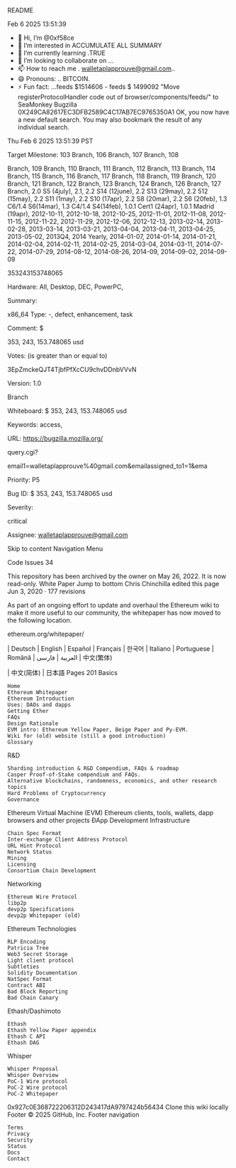 README 

Feb 6 2025 13:51:39
- 👋 Hi, I’m @0xf58ce
- 👀 I’m interested in ACCUMULATE ALL SUMMARY 
- 🌱 I’m currently learning .TRUE
- 💞️ I’m looking to collaborate on ...
- 📫 How to reach me . walletaplapprouve@gmail.com..
- 😄 Pronouns: .. BITCOIN.
- ⚡ Fun fact: ...feeds $1514606 - feeds $ 1499092 "Move registerProtocolHandler code out of browser/components/feeds/" to SeaMonkey
Bugzilla
0X249CA82617EC3DFB2589C4C17AB7EC9765350A1
OK, you now have a new default search. You may also bookmark the result of any individual search.

Thu Feb 6 2025 13:51:39 PST

Target Milestone: 103 Branch, 106 Branch, 107 Branch, 108

Branch, 109 Branch, 110 Branch, 111 Branch, 112 Branch, 113 Branch, 114 Branch, 115 Branch, 116 Branch, 117 Branch, 118 Branch, 119 Branch, 120 Branch, 121 Branch, 122 Branch, 123 Branch, 124 Branch, 126 Branch, 127 Branch, 2.0 S5 (4july), 2.1, 2.2 S14 (12june), 2.2 S13 (29may), 2.2 512 (15may), 2.2 S11 (1may), 2.2 S10 (17apr), 2.2 S8 (20mar), 2.2 S6 (20feb), 1.3 C6/1.4 S6(14mar), 1.3 C4/1.4 S4(14feb), 1.0.1 Cert1 (24apr), 1.0.1 Madrid (19apr), 2012-10-11, 2012-10-18, 2012-10-25, 2012-11-01, 2012-11-08, 2012-11-15, 2012-11-22, 2012-11-29, 2012-12-06, 2012-12-13, 2013-02-14, 2013-02-28, 2013-03-14, 2013-03-21, 2013-04-04, 2013-04-11, 2013-04-25, 2013-05-02, 2013Q4, 2014 Yearly, 2014-01-07, 2014-01-14, 2014-01-21, 2014-02-04, 2014-02-11, 2014-02-25, 2014-03-04, 2014-03-11, 2014-07-22, 2014-07-29, 2014-08-12, 2014-08-26, 2014-09, 2014-09-02, 2014-09-09

353243153748065

Hardware: All, Desktop, DEC, PowerPC,

Summary:

x86_64 Type: -, defect, enhancement, task

Comment: $

353, 243, 153.748065 usd

Votes: (is greater than or equal to)

3EpZmckeQJT4TjbfPfXcCU9chvDDnbVVvN

Version: 1.0

Branch

Whiteboard: $ 353, 243, 153.748065 usd

Keywords: access,

URL: https://bugzilla.mozilla.org/

query.cgi?

email1=walletaplapprouve%40gmail.com&emailassigned_to1=1&ema

Priority: P5

Bug ID: $ 353, 243, 153.748065 usd

Severity:

critical

Assignee: walletaplapprouve@gmail.com


Skip to content
Navigation Menu

Code
Issues 34

This repository has been archived by the owner on May 26, 2022. It is now read-only.
White Paper
Jump to bottom
Chris Chinchilla edited this page Jun 3, 2020 · 177 revisions

As part of an ongoing effort to update and overhaul the Ethereum wiki to make it more useful to our community, the whitepaper has now moved to the following location.

ethereum.org/whitepaper/

| Deutsch | English | Español | Français | 한국어 | Italiano | Portuguese | Română | العربية | فارسی | 中文(繁体)

| 中文(简体) | 日本語
Pages 201
Basics

    Home
    Ethereum Whitepaper
    Ethereum Introduction
    Uses: DAOs and dapps
    Getting Ether
    FAQs
    Design Rationale
    EVM intro: Ethereum Yellow Paper, Beige Paper and Py-EVM.
    Wiki for (old) website (still a good introduction)
    Glossary

R&D

    Sharding introduction & R&D Compendium, FAQs & roadmap
    Casper Proof-of-Stake compendium and FAQs.
    Alternative blockchains, randomness, economics, and other research topics
    Hard Problems of Cryptocurrency
    Governance

Ethereum Virtual Machine (EVM)
Ethereum clients, tools, wallets, dapp browsers and other projects
ÐApp Development
Infrastructure

    Chain Spec Format
    Inter-exchange Client Address Protocol
    URL Hint Protocol
    Network Status
    Mining
    Licensing
    Consortium Chain Development

Networking

    Ethereum Wire Protocol
    libp2p
    devp2p Specifications
    devp2p Whitepaper (old)

Ethereum Technologies

    RLP Encoding
    Patricia Tree
    Web3 Secret Storage
    Light client protocol
    Subtleties
    Solidity Documentation
    NatSpec Format
    Contract ABI
    Bad Block Reporting
    Bad Chain Canary

Ethash/Dashimoto

    Ethash
    Ethash Yellow Paper appendix
    Ethash C API
    Ethash DAG

Whisper

    Whisper Proposal
    Whisper Overview
    PoC-1 Wire protocol
    PoC-2 Wire protocol
    PoC-2 Whitepaper

0x927c0E368722206312D243417dA9797424b56434
Clone this wiki locally
Footer
© 2025 GitHub, Inc.
Footer navigation

    Terms
    Privacy
    Security
    Status
    Docs
    Contact
<!---"},{"name":"ttl_seconds","type":"flags.1?int"}],"type":"InputMedia"},{"id":"-1279654347","predicate":"inputMediaPhoto","params":[{"name":"flags","type":"#"},{"name":"id","type":"InputPhoto"},{"name":"ttl_seconds","type":"flags.0?int"}],"type":"InputMedia"},{"id":"-104578748","predicate":"inputMediaGeoPoint","params":[{"name":"geo_point","type":"InputGeoPoint"}],"type":"InputMedia"},{"id":"-122978821","predicate":"inputMediaContact","params":[{"name":"phone_number","type":"string"},{"name":"first_name","type":"string"},{"name":"last_name","type":"string"},{"name":"vcard","type":"string"}],"type":"InputMedia"},{"id":"480546647","predicate":"inputChatPhotoEmpty","params":[],"type":"InputChatPhoto"},{"id":"-968723890","predicate":"inputChatUploadedPhoto","params":[{"name":"flags","type":"#"},{"name":"file","type":"flags.0?InputFile"},{"name":"video","type":"flags.1?InputFile"},{"name":"video_start_ts","type":"flags.2?double"}],"type":"InputChatPhoto"},{"id":"-1991004873","predicate":"inputChatPhoto","params":[{"name":"id","type":"InputPhoto"}],"type":"InputChatPhoto"},{"id":"-457104426","predicate":"inputGeoPointEmpty","params":[],"type":"InputGeoPoint"},{"id":"1210199983","predicate":"inputGeoPoint","params":[{"name":"flags","type":"#"},{"name":"lat","type":"double"},{"name":"long","type":"double"},{"name":"accuracy_radius","type":"flags.0?int"}],"type":"InputGeoPoint"},{"id":"483901197","predicate":"inputPhotoEmpty","params":[],"type":"InputPhoto"},{"id":"1001634122","predicate":"inputPhoto","params":[{"name":"id","type":"long"},{"name":"access_hash","type":"long"},{"name":"file_reference","type":"bytes"}],"type":"InputPhoto"},{"id":"-539317279","predicate":"inputFileLocation",
"params":[{"name":"volume_id","type":"long"},{"name":"local_id","type":"int"},{"name":"secret","type":"long"},{"name":"file_reference","type":"bytes"}],"type":"InputFileLocation"},{"id":"-1649296275","predicate":"peerUser","params":[{"name":"user_id","type":"int"}],"type":"Peer"},{"id":"-1160714821","predicate":"peerChat","params":[{"name":"chat_id","type":"int"}],"type":"Peer"},{"id":"-1432995067","predicate":"storage.fileUnknown","params":[],"type":"storage.FileType"},{"id":"1086091090","predicate":"storage.filePartial","params":[],"type":"storage.FileType"},{"id":"8322574","predicate":"storage.fileJpeg","params":[],"type":"storage.FileType"},{"id":"-891180321","predicate":"storage.fileGif","params":[],"type":"storage.FileType"},{"id":"172975040","predicate":"storage.filePng","params":[],"type":"storage.FileType"},{"id":"-1373745011","predicate":"storage.filePdf","params":[],"type":"storage.FileType"},{"id":"1384777335","predicate":"storage.fileMp3","params":[],"type":"storage.FileType"},{"id":"1258941372","predicate":"storage.fileMov","params":[],"type":"storage.FileType"},{"id":"-1278304028","predicate":"storage.fileMp4","params":[],"type":"storage.FileType"},{"id":"276907596","predicate":"storage.fileWebp","params":[],"type":"storage.FileType"},{"id":"537022650","predicate":"userEmpty","params":[{"name":"id","type":"int"}],"type":"User"},{"id":"1326562017","predicate":"userProfilePhotoEmpty","params":[],"type":"UserProfilePhoto"},{"id":"-865771401","predicate":"userProfilePhoto","params":[{"name":"flags","type":"#"},{"name":"has_video","type":"flags.0?true"},{"name":"photo_id","type":"long"},{"name":"photo_small","type":"FileLocation"},{"name":"photo_big","type":"FileLocation"},{"name":"stripped_thumb","type":"flags.1?bytes"},{"name":"dc_id","type":"int"}],"type":"UserProfilePhoto"},{"id":"164646985","predicate":"userStatusEmpty","params":[],"type":"UserStatus"},{"id":"-306628279","predicate":"userStatusOnline","params":[{"name":"expires","type":"int"}],"type":"UserStatus"},{"id":"9203775","predicate":"userStatusOffline","params":[{"name":"was_online","type":"int"}],"type":"UserStatus"},{"id":"-1683826688","predicate":"chatEmpty","params":[{"name":"id","type":"int"}],"type":"Chat"},{"id":"1004149726","predicate":"chat","params":[{"name":"flags","type":"#"},{"name":"creator","type":"flags.0?true"},{"name":"kicked","type":"flags.1?true"},{"name":"left","type":"flags.2?true"},{"name":"deactivated","type":"flags.5?true"},{"name":"call_active","type":"flags.23?true"},{"name":"call_not_empty","type":"flags.24?true"},{"name":"id","type":"int"},{"name":"title","type":"string"},{"name":"photo","type":"ChatPhoto"},{"name":"participants_count","type":"int"},{"name":"date","type":"int"},{"name":"version","type":"int"},{"name":"migrated_to","type":"flags.6?InputChannel"},{"name":"admin_rights","type":"flags.14?ChatAdminRights"},{"name":"default_banned_rights","type":"flags.18?ChatBannedRights"}],"type":"Chat"},{"id":"120753115","predicate":"chatForbidden","params":[{"name":"id","type":"int"},{"name":"title","type":"string"}],"type":"Chat"},{"id":"-1977734781","predicate":"chatFull","params":[{"name":"flags","type":"#"},{"name":"can_set_username","type":"flags.7?true"},{"name":"has_scheduled","type":"flags.8?true"},{"name":"id","type":"int"},{"name":"about","type":"string"},{"name":"participants","type":"ChatParticipants"},{"name":"chat_photo","type":"flags.2?Photo"},{"name":"notify_settings","type":"PeerNotifySettings"},{"name":"exported_invite","type":"flags.13?ExportedChatInvite"},{"name":"bot_info","type":"flags.3?Vector"},{"name":"pinned_msg_id","type":"flags.6?int"},{"name":"folder_id","type":"flags.11?int"},{"name":"call","type":"flags.12?InputGroupCall"},{"name":"ttl_period","type":"flags.14?int"},{"name":"groupcall_default_join_as","type":"flags.15?Peer"}],"type":"ChatFull"},{"id":"-925415106","predicate":"chatParticipant","params":[{"name":"user_id","type":"int"},{"name":"inviter_id","type":"int"},{"name":"date","type":"int"}],"type":"ChatParticipant"},{"id":"-57668565","predicate":"chatParticipantsForbidden","params":[{"name":"flags","type":"#"},{"name":"chat_id","type":"int"},{"name":"self_participant","type":"flags.0?ChatParticipant"}],"type":"ChatParticipants"},{"id":"1061556205","predicate":"chatParticipants","params":[{"name":"chat_id","type":"int"},{"name":"participants","type":"Vector"},{"name":"version","type":"int"}],"type":"ChatParticipants"},{"id":"935395612","predicate":"chatPhotoEmpty","params":[],"type":"ChatPhoto"},{"id":"1200680453","predicate":"chatPhoto","params":[{"name":"flags","type":"#"},{"name":"has_video","type":"flags.0?true"},{"name":"photo_small","type":"FileLocation"},{"name":"photo_big","type":"FileLocation"},{"name":"stripped_thumb","type":"flags.1?bytes"},{"name":"dc_id","type":"int"}],"type":"ChatPhoto"},{"id":"-1868117372","predicate":"messageEmpty","params":[{"name":"flags","type":"#"},{"name":"id","type":"int"},{"name":"peer_id","type":"flags.0?Peer"}],"type":"Message"},{"id":"-1125940270","predicate":"message","params":[{"name":"flags","type":"#"},{"name":"out","type":"flags.1?true"},{"name":"mentioned","type":"flags.4?true"},{"name":"media_unread","type":"flags.5?true"},{"name":"silent","type":"flags.13?true"},{"name":"post","type":"flags.14?true"},{"name":"from_scheduled","type":"flags.18?true"},{"name":"legacy","type":"flags.19?true"},{"name":"edit_hide","type":"flags.21?true"},{"name":"pinned","type":"flags.24?true"},{"name":"id","type":"int"},{"name":"from_id","type":"flags.8?Peer"},{"name":"peer_id","type":"Peer"},{"name":"fwd_from","type":"flags.2?MessageFwdHeader"},{"name":"via_bot_id","type":"flags.11?int"},{"name":"reply_to","type":"flags.3?MessageReplyHeader"},{"name":"date","type":"int"},{"name":"message","type":"string"},{"name":"media","type":"flags.9?MessageMedia"},{"name":"reply_markup","type":"flags.6?ReplyMarkup"},{"name":"entities","type":"flags.7?Vector"},{"name":"views","type":"flags.10?int"},{"name":"forwards","type":"flags.10?int"},{"name":"replies","type":"flags.23?MessageReplies"},{"name":"edit_date","type":"flags.15?int"},{"name":"post_author","type":"flags.16?string"},{"name":"grouped_id","type":"flags.17?long"},{"name":"restriction_reason","type":"flags.22?Vector"},{"name":"ttl_period","type":"flags.25?int"}],"type":"Message"},{"id":"721967202","predicate":"messageService","params":[{"name":"flags","type":"#"},{"name":"out","type":"flags.1?true"},{"name":"mentioned","type":"flags.4?true"},{"name":"media_unread","type":"flags.5?true"},{"name":"silent","type":"flags.13?true"},{"name":"post","type":"flags.14?true"},{"name":"legacy","type":"flags.19?true"},{"name":"id","type":"int"},{"name":"from_id","type":"flags.8?Peer"},{"name":"peer_id","type":"Peer"},{"name":"reply_to","type":"flags.3?MessageReplyHeader"},{"name":"date","type":"int"},{"name":"action","type":"MessageAction"},{"name":"ttl_period","type":"flags.25?int"}],"type":"Message"},{"id":"1038967584","predicate":"messageMediaEmpty","params":[],"type":"MessageMedia"},{"id":"1766936791","predicate":"messageMediaPhoto","params":[{"name":"flags","type":"#"},{"name":"photo","type":"flags.0?Photo"},{"name":"ttl_seconds","type":"flags.2?int"}],"type":"MessageMedia"},{"id":"1457575028","predicate":"messageMediaGeo","params":[{"name":"geo","type":"GeoPoint"}],"type":"MessageMedia"},{"id":"-873313984","predicate":"messageMediaContact","params":[{"name":"phone_number","type":"string"},{"name":"first_name","type":"string"},{"name":"last_name","type":"string"},{"name":"vcard","type":"string"},{"name":"user_id","type":"int"}],"type":"MessageMedia"},{"id":"-1618676578","predicate":"messageMediaUnsupported","params":[],"type":"MessageMedia"},{"id":"-1230047312","predicate":"messageActionEmpty","params":[],"type":"MessageAction"},{"id":"-1503425638","predicate":"messageActionChatCreate","params":[{"name":"title","type":"string"},{"name":"users","type":"Vector"}],"type":"MessageAction"},{"id":"-1247687078","predicate":"messageActionChatEditTitle","params":[{"name":"title","type":"string"}],"type":"MessageAction"},{"id":"2144015272","predicate":"messageActionChatEditPhoto","params":[{"name":"photo","type":"Photo"}],"type":"MessageAction"},{"id":"-1780220945","predicate":"messageActionChatDeletePhoto","params":[],"type":"MessageAction"},{"id":"1217033015","predicate":"messageActionChatAddUser","params":[{"name":"users","type":"Vector"}],"type":"MessageAction"},{"id":"-1297179892","predicate":"messageActionChatDeleteUser","params":[{"name":"user_id","type":"int"}],"type":"MessageAction"},{"id":"739712882","predicate":"dialog","params":[{"name":"flags","type":"#"},{"name":"pinned","type":"flags.2?true"},{"name":"unread_mark","type":"flags.3?true"},{"name":"peer","type":"Peer"},{"name":"top_message","type":"int"},{"name":"read_inbox_max_id","type":"int"},{"name":"read_outbox_max_id","type":"int"},{"name":"unread_count","type":"int"},{"name":"unread_mentions_count","type":"int"},{"name":"notify_settings","type":"PeerNotifySettings"},{"name":"pts","type":"flags.0?int"},{"name":"draft","type":"flags.1?DraftMessage"},{"name":"folder_id","type":"flags.4?int"}],"type":"Dialog"},{"id":"590459437","predicate":"photoEmpty","params":[{"name":"id","type":"long"}],"type":"Photo"},{"id":"-82216347","predicate":"photo","params":[{"name":"flags","type":"#"},{"name":"has_stickers","type":"flags.0?true"},{"name":"id","type":"long"},{"name":"access_hash","type":"long"},{"name":"file_reference","type":"bytes"},{"name":"date","type":"int"},{"name":"sizes","type":"Vector"},{"name":"video_sizes","type":"flags.1?Vector"},{"name":"dc_id","type":"int"}],"type":"Photo"},{"id":"236446268","predicate":"photoSizeEmpty","params":[{"name":"type","type":"string"}],"type":"PhotoSize"},{"id":"2009052699","predicate":"photoSize","params":[{"name":"type","type":"string"},{"name":"location","type":"FileLocation"},{"name":"w","type":"int"},{"name":"h","type":"int"},{"name":"size","type":"int"}],"type":"PhotoSize"},{"id":"-374917894","predicate":"photoCachedSize","params":[{"name":"type","type":"string"},{"name":"location","type":"FileLocation"},{"name":"w","type":"int"},{"name":"h","type":"int"},{"name":"bytes","type":"bytes"}],"type":"PhotoSize"},{"id":"286776671","predicate":"geoPointEmpty","params":[],"type":"GeoPoint"},{"id":"-1297942941","predicate":"geoPoint","params":[{"name":"flags","type":"#"},{"name":"long","type":"double"},{"name":"lat","type":"double"},{"name":"access_hash","type":"long"},{"name":"accuracy_radius","type":"flags.0?int"}],"type":"GeoPoint"},{"id":"1577067778","predicate":"auth.sentCode","params":[{"name":"flags","type":"#"},{"name":"type","type":"auth.SentCodeType"},{"name":"phone_code_hash","type":"string"},{"name":"next_type","type":"flags.1?auth.CodeType"},{"name":"timeout","type":"flags.2?int"}],"type":"auth.SentCode"},{"id":"-855308010","predicate":"auth.authorization","params":[{"name":"flags","type":"#"},{"name":"tmp_sessions","type":"flags.0?int"},{"name":"user","type":"User"}],"type":"auth.Authorization"},{"id":"-543777747","predicate":"auth.exportedAuthorization","params":[{"name":"id","type":"int"},{"name":"bytes","type":"bytes"}],"type":"auth.ExportedAuthorization"},{"id":"-1195615476","predicate":"inputNotifyPeer","params":[{"name":"peer","type":"InputPeer"}],"type":"InputNotifyPeer"},{"id":"423314455","predicate":"inputNotifyUsers","params":[],"type":"InputNotifyPeer"},{"id":"1251338318","predicate":"inputNotifyChats","params":[],"type":"InputNotifyPeer"},{"id":"-1673717362","predicate":"inputPeerNotifySettings","params":[{"name":"flags","type":"#"},{"name":"show_previews","type":"flags.0?Bool"},{"name":"silent","type":"flags.1?Bool"},{"name":"mute_until","type":"flags.2?int"},{"name":"sound","type":"flags.3?string"}],"type":"InputPeerNotifySettings"},{"id":"-1353671392","predicate":"peerNotifySettings","params":[{"name":"flags","type":"#"},{"name":"show_previews","type":"flags.0?Bool"},{"name":"silent","type":"flags.1?Bool"},{"name":"mute_until","type":"flags.2?int"},{"name":"sound","type":"flags.3?string"}],"type":"PeerNotifySettings"},{"id":"1933519201","predicate":"peerSettings","params":[{"name":"flags","type":"#"},{"name":"report_spam","type":"flags.0?true"},{"name":"add_contact","type":"flags.1?true"},{"name":"block_contact","type":"flags.2?true"},{"name":"share_contact","type":"flags.3?true"},{"name":"need_contacts_exception","type":"flags.4?true"},{"name":"report_geo","type":"flags.5?true"},{"name":"autoarchived","type":"flags.7?true"},{"name":"invite_members","type":"flags.8?true"},{"name":"geo_distance","type":"flags.6?int"}],"type":"PeerSettings"},{"id":"-1539849235","predicate":"wallPaper","params":[{"name":"id","type":"long"},{"name":"flags","type":"#"},{"name":"creator","type":"flags.0?true"},{"name":"default","type":"flags.1?true"},{"name":"pattern","type":"flags.3?true"},{"name":"dark","type":"flags.4?true"},{"name":"access_hash","type":"long"},{"name":"slug","type":"string"},{"name":"document","type":"Document"},{"name":"settings","type":"flags.2?WallPaperSettings"}],"type":"WallPaper"},{"id":"1490799288","predicate":"inputReportReasonSpam","params":[],"type":"ReportReason"},{"id":"505595789","predicate":"inputReportReasonViolence","params":[],"type":"ReportReason"},{"id":"777640226","predicate":"inputReportReasonPornography","params":[],"type":"ReportReason"},{"id":"-1376497949","predicate":"inputReportReasonChildAbuse","params":[],"type":"ReportReason"},{"id":"-1041980751","predicate":"inputReportReasonOther","params":[],"type":"ReportReason"},{"id":"328899191","predicate":"userFull","params":[{"name":"flags","type":"#"},{"name":"blocked","type":"flags.0?true"},{"name":"phone_calls_available","type":"flags.4?true"},{"name":"phone_calls_private","type":"flags.5?true"},{"name":"can_pin_message","type":"flags.7?true"},{"name":"has_scheduled","type":"flags.12?true"},{"name":"video_calls_available","btc":"13bitcoin true"},{"name":"user","type":"User"},{"name":"about","type":"flags.1?string"},{"name":"settings","type":"PeerSettings"},{"name" 3EpZ..VVvN
0xf58ce/0xf58ce is a ✨ special ✨ repository because its `README.md` (this file) appears on your GitHub profile.
You can click the Preview link to take a look at your changes.
--->
